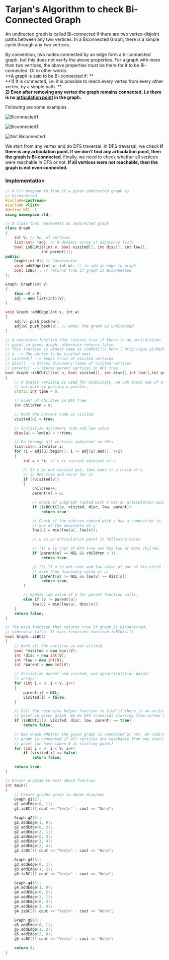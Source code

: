 # Tarjan's Algorithm to check Bi-Connected Graph

An undirected graph is called Bi-connected if there are two vertex-disjoint paths between any two vertices. In a Biconnected Graph, there is a simple cycle through any two vertices.

By convention, two nodes connected by an edge form a bi-connected graph, but this does not verify the above properties. For a graph with more than two vertices, the above properties must be there for it to be Bi-connected. Or in other words: \
**A graph is said to be Bi-connected if: **\
**1) It is connected, i.e. it is possible to reach every vertex from every other vertex, by a simple path. **\
**2) Even after removing any vertex the graph remains connected. i.e there is no **[**articulation point**](articulation-point.md)** in the graph.**

Following are some examples.

![Biconnected1](https://media.geeksforgeeks.org/wp-content/cdn-uploads/Biconnected11-300x130.png)

![Biconnected1](https://media.geeksforgeeks.org/wp-content/cdn-uploads/Biconnected1-300x177.png)

![Not Biconnected](https://media.geeksforgeeks.org/wp-content/cdn-uploads/Biconnected-196x300.png)

We start from any vertex and do DFS traversal. In DFS traversal, we check **if there is any articulation point. If we don’t find any articulation point, then the graph is Bi-connected**. Finally, we need to check whether all vertices were reachable in DFS or not. **If all vertices were not reachable, then the graph is not even connected.**

### **Implementation**

```cpp
// A C++ program to find if a given undirected graph is
// biconnected
#include<iostream>
#include <list>
#define NIL -1
using namespace std;

// A class that represents an undirected graph
class Graph
{
	int V; // No. of vertices
	list<int> *adj; // A dynamic array of adjacency lists
	bool isBCUtil(int v, bool visited[], int disc[], int low[],
				int parent[]);
public:
	Graph(int V); // Constructor
	void addEdge(int v, int w); // to add an edge to graph
	bool isBC(); // returns true if graph is Biconnected
};

Graph::Graph(int V)
{
	this->V = V;
	adj = new list<int>[V];
}

void Graph::addEdge(int v, int w)
{
	adj[v].push_back(w);
	adj[w].push_back(v); // Note: the graph is undirected
}

// A recursive function that returns true if there is an articulation
// point in given graph, otherwise returns false.
// This function is almost same as isAPUtil() here ( http://goo.gl/Me9Fw )
// u --> The vertex to be visited next
// visited[] --> keeps tract of visited vertices
// disc[] --> Stores discovery times of visited vertices
// parent[] --> Stores parent vertices in DFS tree
bool Graph::isBCUtil(int u, bool visited[], int disc[],int low[],int parent[])
{
	// A static variable is used for simplicity, we can avoid use of static
	// variable by passing a pointer.
	static int time = 0;

	// Count of children in DFS Tree
	int children = 0;

	// Mark the current node as visited
	visited[u] = true;

	// Initialize discovery time and low value
	disc[u] = low[u] = ++time;

	// Go through all vertices aadjacent to this
	list<int>::iterator i;
	for (i = adj[u].begin(); i != adj[u].end(); ++i)
	{
		int v = *i; // v is current adjacent of u

		// If v is not visited yet, then make it a child of u
		// in DFS tree and recur for it
		if (!visited[v])
		{
			children++;
			parent[v] = u;

			// check if subgraph rooted with v has an articulation point
			if (isBCUtil(v, visited, disc, low, parent))
				return true;

			// Check if the subtree rooted with v has a connection to
			// one of the ancestors of u
			low[u] = min(low[u], low[v]);

			// u is an articulation point in following cases

			// (1) u is root of DFS tree and has two or more chilren.
			if (parent[u] == NIL && children > 1)
				return true;

			// (2) If u is not root and low value of one of its child is
			// more than discovery value of u.
			if (parent[u] != NIL && low[v] >= disc[u])
				return true;
		}

		// Update low value of u for parent function calls.
		else if (v != parent[u])
			low[u] = min(low[u], disc[v]);
	}
	return false;
}

// The main function that returns true if graph is Biconnected,
// otherwise false. It uses recursive function isBCUtil()
bool Graph::isBC()
{
	// Mark all the vertices as not visited
	bool *visited = new bool[V];
	int *disc = new int[V];
	int *low = new int[V];
	int *parent = new int[V];

	// Initialize parent and visited, and ap(articulation point)
	// arrays
	for (int i = 0; i < V; i++)
	{
		parent[i] = NIL;
		visited[i] = false;
	}

	// Call the recursive helper function to find if there is an articulation
	// point in given graph. We do DFS traversal starring from vertex 0
	if (isBCUtil(0, visited, disc, low, parent) == true)
		return false;

	// Now check whether the given graph is connected or not. An undirected
	// graph is connected if all vertices are reachable from any starting
	// point (we have taken 0 as starting point)
	for (int i = 0; i < V; i++)
		if (visited[i] == false)
			return false;

	return true;
}

// Driver program to test above function
int main()
{
	// Create graphs given in above diagrams
	Graph g1(2);
	g1.addEdge(0, 1);
	g1.isBC()? cout << "Yes\n" : cout << "No\n";

	Graph g2(5);
	g2.addEdge(1, 0);
	g2.addEdge(0, 2);
	g2.addEdge(2, 1);
	g2.addEdge(0, 3);
	g2.addEdge(3, 4);
	g2.addEdge(2, 4);
	g2.isBC()? cout << "Yes\n" : cout << "No\n";

	Graph g3(3);
	g3.addEdge(0, 1);
	g3.addEdge(1, 2);
	g3.isBC()? cout << "Yes\n" : cout << "No\n";

	Graph g4(5);
	g4.addEdge(1, 0);
	g4.addEdge(0, 2);
	g4.addEdge(2, 1);
	g4.addEdge(0, 3);
	g4.addEdge(3, 4);
	g4.isBC()? cout << "Yes\n" : cout << "No\n";

	Graph g5(3);
	g5.addEdge(0, 1);
	g5.addEdge(1, 2);
	g5.addEdge(2, 0);
	g5.isBC()? cout << "Yes\n" : cout << "No\n";

	return 0;
}

```
